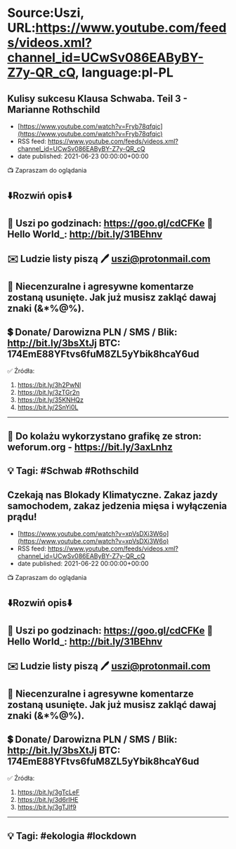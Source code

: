 # Source:Uszi, URL:https://www.youtube.com/feeds/videos.xml?channel_id=UCwSv086EAByBY-Z7y-QR_cQ, language:pl-PL

## Kulisy sukcesu Klausa Schwaba. Teil 3 - Marianne Rothschild
 - [https://www.youtube.com/watch?v=Fryb78qfqic](https://www.youtube.com/watch?v=Fryb78qfqic)
 - RSS feed: https://www.youtube.com/feeds/videos.xml?channel_id=UCwSv086EAByBY-Z7y-QR_cQ
 - date published: 2021-06-23 00:00:00+00:00

📺 Zapraszam do oglądania

⬇️Rozwiń opis⬇️
------------------------------------------------------------
👀 Uszi po godzinach: https://goo.gl/cdCFKe
👀 Hello World_: http://bit.ly/31BEhnv
------------------------------------------------------------
✉️ Ludzie listy piszą 
🖊️ uszi@protonmail.com
------------------------------------------------------------
👺 Niecenzuralne i agresywne komentarze zostaną usunięte.  Jak już musisz zakląć dawaj znaki (&*%@%).
------------------------------------------------------------
💲 Donate/ Darowizna
PLN / SMS / Blik: http://bit.ly/3bsXtJj
BTC: 174EmE88YFtvs6fuM8ZL5yYbik8hcaY6ud
-------------------------------------------------------------
✅ Źródła:
1. https://bit.ly/3h2PwNI
2. https://bit.ly/3zTGr2n
3. https://bit.ly/35KNHQz
4. https://bit.ly/2SnYi0L
---------------------------------------------------------------
🎴 Do kolażu wykorzystano grafikę ze stron:
weforum.org - https://bit.ly/3axLnhz
---------------------------------------------------------------
💡 Tagi: #Schwab #Rothschild
--------------------------------------------------------------

## Czekają nas Blokady Klimatyczne. Zakaz jazdy samochodem, zakaz jedzenia mięsa i wyłączenia prądu!
 - [https://www.youtube.com/watch?v=xpVsDXi3W6o](https://www.youtube.com/watch?v=xpVsDXi3W6o)
 - RSS feed: https://www.youtube.com/feeds/videos.xml?channel_id=UCwSv086EAByBY-Z7y-QR_cQ
 - date published: 2021-06-22 00:00:00+00:00

📺 Zapraszam do oglądania

⬇️Rozwiń opis⬇️
------------------------------------------------------------
👀 Uszi po godzinach: https://goo.gl/cdCFKe
👀 Hello World_: http://bit.ly/31BEhnv
------------------------------------------------------------
✉️ Ludzie listy piszą 
🖊️ uszi@protonmail.com
------------------------------------------------------------
👺 Niecenzuralne i agresywne komentarze zostaną usunięte.  Jak już musisz zakląć dawaj znaki (&*%@%).
------------------------------------------------------------
💲 Donate/ Darowizna
PLN / SMS / Blik: http://bit.ly/3bsXtJj
BTC: 174EmE88YFtvs6fuM8ZL5yYbik8hcaY6ud
-------------------------------------------------------------
✅ Źródła:
1. https://bit.ly/3gTcLeF
2. https://bit.ly/3d6rIHE
3. https://bit.ly/3gTJlf9
---------------------------------------------------------------
💡 Tagi: #ekologia #lockdown
--------------------------------------------------------------


